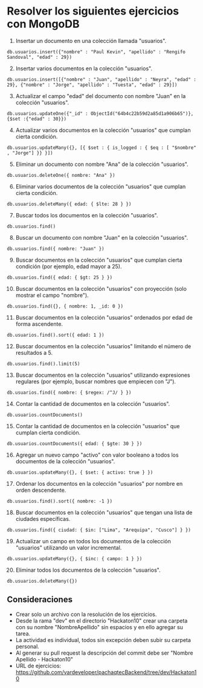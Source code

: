 # Resolver los siguientes ejercicios con MongoDB

1. Insertar un documento en una colección llamada "usuarios".
```
db.usuarios.insert({"nombre" : "Paul Kevin", "apellido" : "Rengifo Sandoval", "edad" : 29})
```
2. Insertar varios documentos en la colección "usuarios".
```
db.usuarios.insert([{"nombre" : "Juan", "apellido" : "Neyra", "edad" : 29}, {"nombre" : "Jorge", "apellido" : "Tuesta", "edad" : 29}])
```
3. Actualizar el campo "edad" del documento con nombre "Juan" en la colección "usuarios".
```
db.usuarios.updateOne({"_id" : ObjectId("64b4c22b59d2a85d1a906b65")}, {$set :{"edad" : 30}})
```
4. Actualizar varios documentos en la colección "usuarios" que cumplan cierta condición.
```
db.usuarios.updateMany({}, [{ $set : { is_logged : { $eq : [ "$nombre" , "Jorge"] }} }])
```
5. Eliminar un documento con nombre "Ana" de la colección "usuarios".
```
db.usuarios.deleteOne({ nombre: "Ana" })
```
6. Eliminar varios documentos de la colección "usuarios" que cumplan cierta condición.
```
db.usuarios.deleteMany({ edad: { $lte: 28 } })
```
7. Buscar todos los documentos en la colección "usuarios".
```
db.usuarios.find()
```
8. Buscar un documento con nombre "Juan" en la colección "usuarios".
```
db.usuarios.find({ nombre: "Juan" })
```
9. Buscar documentos en la colección "usuarios" que cumplan cierta condición (por ejemplo, edad mayor a 25).
```
db.usuarios.find({ edad: { $gt: 25 } })
```
10. Buscar documentos en la colección "usuarios" con proyección (solo mostrar el campo "nombre").
```
db.usuarios.find({}, { nombre: 1, _id: 0 })
```
11. Buscar documentos en la colección "usuarios" ordenados por edad de forma ascendente.
```
db.usuarios.find().sort({ edad: 1 })
```
12. Buscar documentos en la colección "usuarios" limitando el número de resultados a 5.
```
db.usuarios.find().limit(5)
```
13. Buscar documentos en la colección "usuarios" utilizando expresiones regulares (por ejemplo, buscar nombres que empiecen con "J").
```
db.usuarios.find({ nombre: { $regex: /^J/ } })
```
14. Contar la cantidad de documentos en la colección "usuarios".
```
db.usuarios.countDocuments()
```
15. Contar la cantidad de documentos en la colección "usuarios" que cumplan cierta condición.
```
db.usuarios.countDocuments({ edad: { $gte: 30 } })
```
16. Agregar un nuevo campo "activo" con valor booleano a todos los documentos de la colección "usuarios".
```
db.usuarios.updateMany({}, { $set: { activo: true } })
```
17. Ordenar los documentos en la colección "usuarios" por nombre en orden descendente.
```
db.usuarios.find().sort({ nombre: -1 })
```
18. Buscar documentos en la colección "usuarios" que tengan una lista de ciudades específicas.
```
db.usuarios.find({ ciudad: { $in: ["Lima", "Arequipa", "Cusco"] } })
```
19. Actualizar un campo en todos los documentos de la colección "usuarios" utilizando un valor incremental.
```
db.usuarios.updateMany({}, { $inc: { campo: 1 } })
```
20. Eliminar todos los documentos de la colección "usuarios".
```
db.usuarios.deleteMany({})
```



## Consideraciones

- Crear solo un archivo con la resolución de los ejercicios.
- Desde la rama "dev" en el directorio "Hackaton10" crear una carpeta con su nombre "NombreApellido" sin espacios y en ello agregar su tarea.
- La actividad es individual, todos sin excepción deben subir su carpeta personal.
- Al generar su pull request la descripción del commit debe ser "Nombre Apellido - Hackaton10"
- URL de ejercicios: https://github.com/vardeveloper/pachaqtecBackend/tree/dev/Hackaton10
